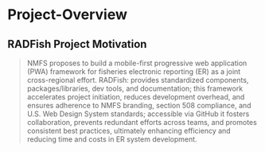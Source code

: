# Project-Overview

## RADFish Project Motivation

> NMFS proposes to build a mobile-first progressive web application (PWA) framework for fisheries electronic reporting (ER) as a joint cross-regional effort. RADFish: provides standardized components, packages/libraries, dev tools, and documentation; this framework accelerates project initiation, reduces development overhead, and ensures adherence to NMFS branding, section 508 compliance, and U.S. Web Design System standards; accessible via GitHub it fosters collaboration, prevents redundant efforts across teams, and promotes consistent best practices, ultimately enhancing efficiency and reducing time and costs in ER system development.
